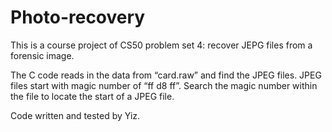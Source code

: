 # Photo-recovery

This is a course project of CS50 problem set 4: recover JEPG files from a forensic image.

The C code reads in the data from “card.raw” and find the JPEG files. JPEG files start with magic number of “ff d8 ff”. Search the magic number within the file to locate the start of a JPEG file.

Code written and tested by Yiz.  